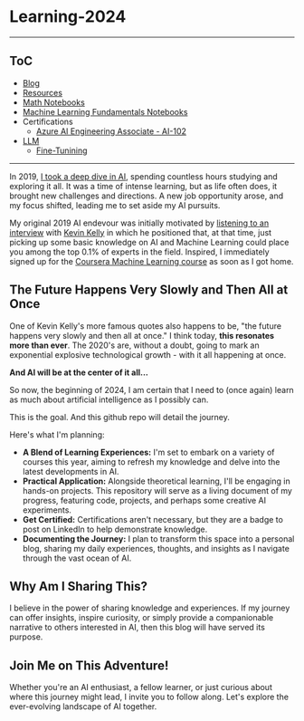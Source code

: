 # Learning-2024
---

## ToC
- [Blog](./BLOG.md)
- [Resources](./RESOURCES.md)
- [Math Notebooks](./Maths/)
- [Machine Learning Fundamentals Notebooks](./Fundamentals/)
- Certifications
  - [Azure AI Engineering Associate - AI-102](./Certification%20-%20Azure%20AI%20Engineer%20Associate/notes.md)
- [LLM](./LLM)
  - [Fine-Tunining](./LLM/Fine-Tuning.md)
---

In 2019, [I took a deep dive in AI](https://medium.com/swlh/top-5-insights-after-i-spent-100-days-learning-about-artificial-intelligence-b14b44a67134), spending countless hours studying and exploring it all. It was a time of intense learning, but as life often does, it brought new challenges and directions. A new job opportunity arose, and my focus shifted, leading me to set aside my AI pursuits.

My original 2019 AI endevour was initially motivated by [listening to an interview](https://youtu.be/csrgeLio9V4?t=1319) with [Kevin Kelly](https://kk.org/) in which he positioned that, at that time, just picking up some basic knowledge on AI and Machine Learning could place you among the top 0.1% of experts in the field. Inspired, I immediately signed up for the [Coursera Machine Learning course](https://www.coursera.org/specializations/machine-learning-introduction#courses) as soon as I got home.

## The Future Happens Very Slowly and Then All at Once

One of Kevin Kelly's more famous quotes also happens to be, "the future happens very slowly and then all at once." I think today, **this resonates more than ever**. The 2020's are, without a doubt, going to mark an exponential explosive technological growth - with it all happening at once.

**And AI will be at the center of it all...**

So now, the beginning of 2024, I am certain that I need to (once again) learn as much about artificial intelligence as I possibly can.

This is the goal. And this github repo will detail the journey.

Here's what I'm planning:

- **A Blend of Learning Experiences:** I'm set to embark on a variety of courses this year, aiming to refresh my knowledge and delve into the latest developments in AI.
- **Practical Application:** Alongside theoretical learning, I'll be engaging in hands-on projects. This repository will serve as a living document of my progress, featuring code, projects, and perhaps some creative AI experiments.
- **Get Certified:** Certifications aren't necessary, but they are a badge to post on LinkedIn to help demonstrate knowledge.
- **Documenting the Journey:** I plan to transform this space into a personal blog, sharing my daily experiences, thoughts, and insights as I navigate through the vast ocean of AI.

## Why Am I Sharing This?
I believe in the power of sharing knowledge and experiences. If my journey can offer insights, inspire curiosity, or simply provide a companionable narrative to others interested in AI, then this blog will have served its purpose.

## Join Me on This Adventure!
Whether you're an AI enthusiast, a fellow learner, or just curious about where this journey might lead, I invite you to follow along. Let's explore the ever-evolving landscape of AI together.
